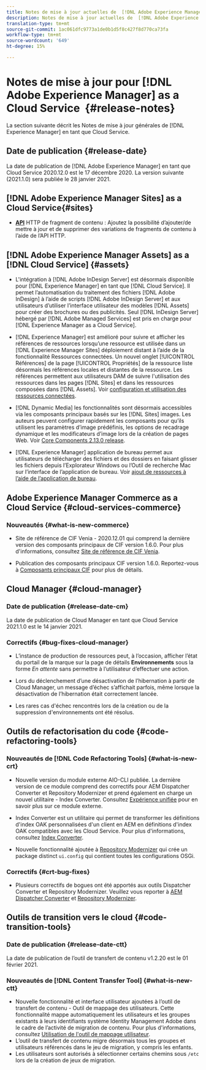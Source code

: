 ```yaml
---
title: Notes de mise à jour actuelles de  [!DNL Adobe Experience Manager] en tant que Cloud Service.
description: Notes de mise à jour actuelles de  [!DNL Adobe Experience Manager] en tant que Cloud Service.
translation-type: tm+mt
source-git-commit: 1ac061dfc9773a1de0b1d5f8c427f8d770ca73fa
workflow-type: tm+mt
source-wordcount: '649'
ht-degree: 15%

---
```



# Notes de mise à jour pour [!DNL Adobe Experience Manager] as a Cloud Service  {#release-notes}

La section suivante décrit les Notes de mise à jour générales de [!DNL Experience Manager] en tant que Cloud Service.

## Date de publication {#release-date}

La date de publication de [!DNL Adobe Experience Manager] en tant que Cloud Service 2020.12.0 est le 17 décembre 2020.
La version suivante (2021.1.0) sera publiée le 28 janvier 2021.

## [!DNL Adobe Experience Manager Sites] as a Cloud Service{#sites}

* **[API](/help/assets/content-fragments/assets-api-content-fragments.md)** HTTP de fragment de contenu : Ajoutez la possibilité d’ajouter/de mettre à jour et de supprimer des variations de fragments de contenu à l’aide de l’API HTTP.

## [!DNL Adobe Experience Manager Assets] as a [!DNL Cloud Service] {#assets}

* L&#39;intégration à [!DNL Adobe InDesign Server] est désormais disponible pour [!DNL Experience Manager] en tant que [!DNL Cloud Service]. Il permet l’automatisation du traitement des fichiers [!DNL Adobe InDesign] à l’aide de scripts [!DNL Adobe InDesign Server] et aux utilisateurs d’utiliser l’interface utilisateur des modèles [!DNL Assets] pour créer des brochures ou des publicités. Seul [!DNL InDesign Server] hébergé par [!DNL Adobe Managed Services] est pris en charge pour [!DNL Experience Manager as a Cloud Service]. <!-- TBD: Add link to article. -->

* [!DNL Experience Manager] est amélioré pour suivre et afficher les références de ressources lorsqu’une ressource est utilisée dans un  [!DNL Experience Manager Sites] déploiement distant à l’aide de la fonctionnalité Ressources connectées. Un nouvel onglet [!UICONTROL Références] de la page [!UICONTROL Propriétés] de la ressource liste désormais les références locales et distantes de la ressource. Les références permettent aux utilisateurs DAM de suivre l&#39;utilisation des ressources dans les pages [!DNL Sites] et dans les ressources composées dans [!DNL Assets]. Voir [configuration et utilisation des ressources connectées](/help/assets/use-assets-across-connected-assets-instances.md).

* [!DNL Dynamic Media] les fonctionnalités sont désormais accessibles via les composants principaux basés sur les  [!DNL Sites] images. Les auteurs peuvent configurer rapidement les composants pour qu’ils utilisent les paramètres d’image prédéfinis, les options de recadrage dynamique et les modificateurs d’image lors de la création de pages Web. Voir [Core Components 2.13.0 release](https://github.com/adobe/aem-core-wcm-components/releases/tag/core.wcm.components.reactor-2.13.0).

* [!DNL Experience Manager] application de bureau permet aux utilisateurs de télécharger des fichiers et des dossiers en faisant glisser les fichiers depuis l’Explorateur Windows ou l’Outil de recherche Mac sur l’interface de l’application de bureau. Voir [ajout de ressources à l’aide de l’application de bureau](https://experienceleague.adobe.com/docs/experience-manager-desktop-app/using/using.html#upload-and-add-new-assets-to-aem).

## Adobe Experience Manager Commerce as a Cloud Service {#cloud-services-commerce}

### Nouveautés {#what-is-new-commerce}

* Site de référence de CIF Venia - 2020.12.01 qui comprend la dernière version des composants principaux de CIF version 1.6.0. Pour plus d&#39;informations, consultez [Site de référence de CIF Venia](https://github.com/adobe/aem-cif-guides-venia/releases/tag/venia-2020.12.01).

* Publication des composants principaux CIF version 1.6.0. Reportez-vous à [Composants principaux CIF](https://github.com/adobe/aem-core-cif-components/releases/tag/core-cif-components-reactor-1.6.0) pour plus de détails.

## Cloud Manager {#cloud-manager}

### Date de publication {#release-date-cm}

La date de publication de Cloud Manager en tant que Cloud Service 2021.1.0 est le 14 janvier 2021.

### Correctifs {#bug-fixes-cloud-manager}

* L’instance de production de ressources peut, à l’occasion, afficher l’état du portail de la marque sur la page de détails **Environnements** sous la forme *En attente* sans permettre à l’utilisateur d’effectuer une action.

* Lors du déclenchement d’une désactivation de l’hibernation à partir de Cloud Manager, un message d’échec s’affichait parfois, même lorsque la désactivation de l’hibernation était correctement lancée.

* Les rares cas d&#39;échec rencontrés lors de la création ou de la suppression d&#39;environnements ont été résolus.

## Outils de refactorisation du code {#code-refactoring-tools}

### Nouveautés de [!DNL Code Refactoring Tools] {#what-is-new-crt}

* Nouvelle version du module externe AIO-CLI publiée. La dernière version de ce module comprend des correctifs pour AEM Dispatcher Converter et Repository Modernizer et prend également en charge un nouvel utilitaire - Index Converter. Consultez [Expérience unifiée](https://experienceleague.adobe.com/docs/experience-manager-cloud-service/moving/refactoring-tools/unified-experience.html?lang=en#benefits) pour en savoir plus sur ce module externe.

* Index Converter est un utilitaire qui permet de transformer les définitions d&#39;index OAK personnalisées d&#39;un client en AEM en définitions d&#39;index OAK compatibles avec les Cloud Service. Pour plus d&#39;informations, consultez [Index Converter](https://github.com/adobe/aem-cloud-service-source-migration/tree/master/packages/index-converter).

* Nouvelle fonctionnalité ajoutée à [Repository Modernizer](https://github.com/adobe/aem-cloud-service-source-migration/tree/master/packages/repository-modernizer) qui crée un package distinct `ui.config` qui contient toutes les configurations OSGi.

### Correctifs {#crt-bug-fixes}

* Plusieurs correctifs de bogues ont été apportés aux outils  Dispatcher Converter et Repository Modernizer. Veuillez vous reporter à [AEM Dispatcher Converter](https://github.com/adobe/aem-cloud-service-source-migration/tree/master/packages/dispatcher-converter) et [Repository Modernizer](https://github.com/adobe/aem-cloud-service-source-migration/tree/master/packages/repository-modernizer).

## Outils de transition vers le cloud {#code-transition-tools}

### Date de publication {#release-date-ctt}

La date de publication de l’outil de transfert de contenu v1.2.20 est le 01 février 2021.

### Nouveautés de [!DNL Content Transfer Tool] {#what-is-new-ctt}

* Nouvelle fonctionnalité et interface utilisateur ajoutées à l’outil de transfert de contenu - Outil de mappage des utilisateurs. Cette fonctionnalité mappe automatiquement les utilisateurs et les groupes existants à leurs identifiants système Identity Management Adobe dans le cadre de l’activité de migration de contenu. Pour plus d&#39;informations, consultez [Utilisation de l&#39;outil de mappage utilisateur](https://experienceleague.adobe.com/docs/experience-manager-cloud-service/moving/cloud-migration/content-transfer-tool/using-user-mapping-tool.html).
* L’outil de transfert de contenu migre désormais tous les groupes et utilisateurs référencés dans le jeu de migration, y compris les enfants.
* Les utilisateurs sont autorisés à sélectionner certains chemins sous `/etc` lors de la création de jeux de migration.
